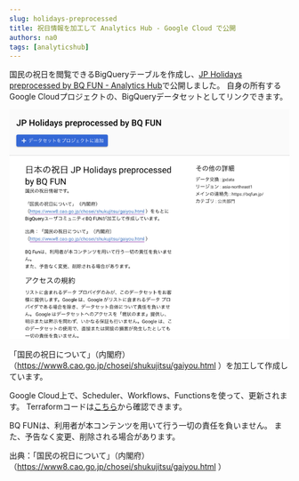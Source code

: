 ```yaml
---
slug: holidays-preprocessed
title: 祝日情報を加工して Analytics Hub - Google Cloud で公開
authors: na0
tags: [analyticshub]
---
```


国民の祝日を閲覧できるBigQueryテーブルを作成し、[JP Holidays preprocessed by BQ FUN - Analytics Hub](https://console.cloud.google.com/bigquery/analytics-hub/exchanges/projects/120299025068/locations/asia-northeast1/dataExchanges/jpdata_18253a34a30/listings/jp_holidays_preprocessed_by_bq_fun_18253c4e9dc)で公開しました。
自身の所有するGoogle Cloudプロジェクトの、BigQueryデータセットとしてリンクできます。

![](jpholidays.png)

「国民の祝日について」（内閣府）（https://www8.cao.go.jp/chosei/shukujitsu/gaiyou.html ）を加工して作成しています。

Google Cloud上で、Scheduler、Workflows、Functionsを使って、更新されます。
Terraformコードは[こちら](https://github.com/bqfun/jpdata/blob/42d140912feb5a8f4244d6e7cd6c4e479a871c2a/terraform/environments/prod/main.tf#L19-L30)から確認できます。

BQ FUNは、利用者が本コンテンツを用いて行う一切の責任を負いません。 また、予告なく変更、削除される場合があります。

出典：「国民の祝日について」（内閣府）（https://www8.cao.go.jp/chosei/shukujitsu/gaiyou.html ）
